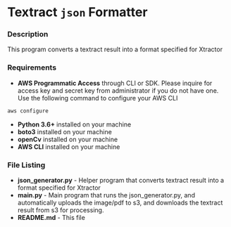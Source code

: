 # Textract `json` Formatter
### Description
This program converts a textract result into a format specified for Xtractor

### Requirements
- **AWS Programmatic Access** through CLI or SDK. Please inquire for access key and secret key from administrator if you do not have one. Use the following command to configure your AWS CLI
```bash
aws configure
```
- **Python 3.6+** installed on your machine
- **boto3** installed on your machine
- **openCv** installed on your machine
- **AWS CLI** installed on your machine

### File Listing
- **json_generator.py** - Helper program that converts textract result into a format specified for Xtractor
- **main.py** - Main program that runs the json_generator.py, and automatically uploads the image/pdf to s3, and downloads the textract result from s3 for processing. 
- **README.md** - This file
